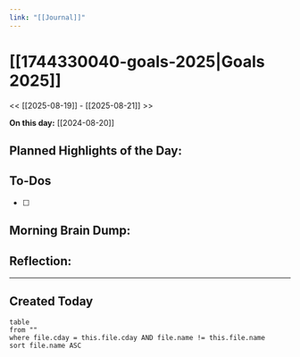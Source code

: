 ```yaml
---
link: "[[Journal]]"
---
```

# [[1744330040-goals-2025|Goals 2025]]
<< [[2025-08-19]] - [[2025-08-21]] >>

**On this day:** [[2024-08-20]]
## Planned Highlights of the Day:


## To-Dos
- [ ] 

## Morning Brain Dump:


## Reflection:


---
## Created Today
```dataview
table
from ""
where file.cday = this.file.cday AND file.name != this.file.name
sort file.name ASC
```

